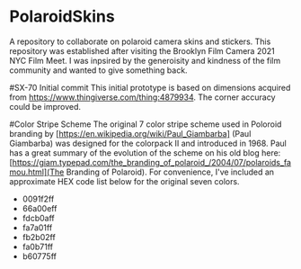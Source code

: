 # PolaroidSkins
A repository to collaborate on polaroid camera skins and stickers. This repository was established after visiting the Brooklyn Film Camera 2021 NYC Film Meet. I was inpsired by the generoisity and kindness of the film community and wanted to give something back. 

#SX-70 Initial commit 
This initial prototype is based on dimensions acquired from https://www.thingiverse.com/thing:4879934. The corner accuracy could be improved.

#Color Stripe Scheme
The original 7 color stripe scheme used in Poloroid branding by [https://en.wikipedia.org/wiki/Paul_Giambarba]
 (Paul Giambarba) was designed for the colorpack II and introduced in 1968. Paul has a great summary of the evolution of the scheme on his old blog here:
 [https://giam.typepad.com/the_branding_of_polaroid_/2004/07/polaroids_famou.html](The Branding of Polaroid). For convenience, I've included an approximate HEX code list below for the original seven colors.
 
- 0091f2ff
- 66a00eff
- fdcb0aff
- fa7a01ff
- fb2b02ff
- fa0b71ff
- b60775ff

